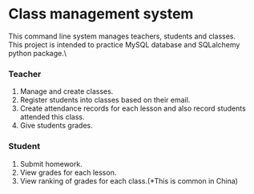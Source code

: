 # Class management system

This command line system manages teachers, students and classes.\
This project is intended to practice MySQL database and SQLalchemy python package.\

### Teacher
1. Manage and create classes.
2. Register students into classes based on their email.
3. Create attendance records for each lesson and also record students attended this class.
4. Give students grades.
### Student
1. Submit homework.
2. View grades for each lesson.
3. View ranking of grades for each class.(*This is common in China)


